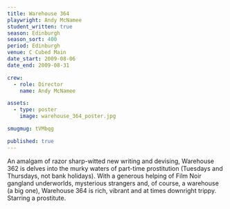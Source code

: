 ```yaml
---
title: Warehouse 364
playwright: Andy McNamee
student_written: true
season: Edinburgh
season_sort: 400
period: Edinburgh
venue: C Cubed Main
date_start: 2009-08-06
date_end: 2009-08-31

crew:
  - role: Director
    name: Andy McNamee

assets:
  - type: poster
    image: warehouse_364_poster.jpg

smugmug: tVMbqg

published: true
---
```


An amalgam of razor sharp-witted new writing and devising, Warehouse 362 is delves into the murky waters of part-time prostitution (Tuesdays and Thursdays, not bank holidays). With a generous helping of Film Noir gangland underworlds, mysterious strangers and, of course, a warehouse (a big one), Warehouse 364 is rich, vibrant and at times downright trippy. Starring a prostitute.
